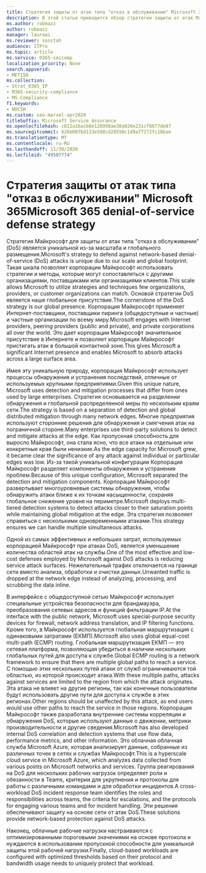 ```yaml
---
title: Стратегия защиты от атак типа "отказ в обслуживании" Microsoft 365
description: В этой статье приводится обзор стратегии защиты от атак Майкрософт для атак типа "отказ в обслуживании" (DoS).
ms.author: robmazz
author: robmazz
manager: laurawi
ms.reviewer: sosstah
audience: ITPro
ms.topic: article
ms.service: O365-seccomp
localization_priority: None
search.appverid:
- MET150
ms.collection:
- Strat_O365_IP
- M365-security-compliance
- MS-Compliance
f1.keywords:
- NOCSH
ms.custom: seo-marvel-apr2020
titleSuffix: Microsoft Service Assurance
ms.openlocfilehash: c812a1bacb8e128998ae30a026e231cf8677de87
ms.sourcegitcommit: 626b0076d133e588cd28598c149a7f272fc18bae
ms.translationtype: MT
ms.contentlocale: ru-RU
ms.lasthandoff: 11/30/2020
ms.locfileid: "49507774"
---
```

# <a name="microsoft-365-denial-of-service-defense-strategy"></a><span data-ttu-id="c38af-103">Стратегия защиты от атак типа "отказ в обслуживании" Microsoft 365</span><span class="sxs-lookup"><span data-stu-id="c38af-103">Microsoft 365 denial-of-service defense strategy</span></span>

<span data-ttu-id="c38af-104">Стратегия Майкрософт для защиты от атак типа "отказ в обслуживании" (DoS) является уникальной из-за масштаба и глобального размещения.</span><span class="sxs-lookup"><span data-stu-id="c38af-104">Microsoft's strategy to defend against network-based denial-of-service (DoS) attacks is unique due to our scale and global footprint.</span></span> <span data-ttu-id="c38af-105">Такая шкала позволяет корпорации Майкрософт использовать стратегии и методы, которые могут сопоставляться с другими организациями, поставщиками или организациями клиентов.</span><span class="sxs-lookup"><span data-stu-id="c38af-105">This scale allows Microsoft to utilize strategies and techniques few organizations, providers, or customer organizations can match.</span></span> <span data-ttu-id="c38af-106">Основой стратегии DoS является наше глобальное присутствие.</span><span class="sxs-lookup"><span data-stu-id="c38af-106">The cornerstone of the DoS strategy is our global presence.</span></span> <span data-ttu-id="c38af-107">Корпорация Майкрософт применяет Интернет-поставщики, поставщики пиринга (общедоступные и частные) и частные организации по всему миру.</span><span class="sxs-lookup"><span data-stu-id="c38af-107">Microsoft engages with Internet providers, peering providers (public and private), and private corporations all over the world.</span></span> <span data-ttu-id="c38af-108">Это дает корпорации Майкрософт значительное присутствие в Интернете и позволяет корпорации Майкрософт пристигать атак в большой контактной зоне.</span><span class="sxs-lookup"><span data-stu-id="c38af-108">This gives Microsoft a significant Internet presence and enables Microsoft to absorb attacks across a large surface area.</span></span>

<span data-ttu-id="c38af-109">Имея эту уникальную природу, корпорация Майкрософт использует процессы обнаружения и устранения последствий, отличные от используемых крупными предприятиями.</span><span class="sxs-lookup"><span data-stu-id="c38af-109">Given this unique nature, Microsoft uses detection and mitigation processes that differ from ones used by large enterprises.</span></span> <span data-ttu-id="c38af-110">Стратегия основывается на разделении обнаружения и глобальной распределенной меры по нескольким краям сети.</span><span class="sxs-lookup"><span data-stu-id="c38af-110">The strategy is based on a separation of detection and global distributed mitigation through many network edges.</span></span> <span data-ttu-id="c38af-111">Многие предприятия используют сторонние решения для обнаружения и смягчения атак на пограничной стороне.</span><span class="sxs-lookup"><span data-stu-id="c38af-111">Many enterprises use third-party solutions to detect and mitigate attacks at the edge.</span></span> <span data-ttu-id="c38af-112">Как пропускная способность для выросло Майкрософт, она стала ясно, что все атаки на отдельные или конкретные края были ненизкие.</span><span class="sxs-lookup"><span data-stu-id="c38af-112">As the edge capacity for Microsoft grew, it became clear the significance of any attack against individual or particular edges was low.</span></span> <span data-ttu-id="c38af-113">Из-за такой уникальной конфигурации Корпорация Майкрософт разделяет компоненты обнаружения и устранения проблем.</span><span class="sxs-lookup"><span data-stu-id="c38af-113">Because of this unique configuration, Microsoft separated the detection and mitigation components.</span></span> <span data-ttu-id="c38af-114">Корпорация Майкрософт развертывает многоуровневые системы обнаружения, чтобы обнаружить атаки ближе к их точкам насыщенности, сохраняя глобальное снижение уровня на периметре.</span><span class="sxs-lookup"><span data-stu-id="c38af-114">Microsoft deploys multi-tiered detection systems to detect attacks closer to their saturation points while maintaining global mitigation at the edge.</span></span> <span data-ttu-id="c38af-115">Эта стратегия позволяет справиться с несколькими одновременными атаками.</span><span class="sxs-lookup"><span data-stu-id="c38af-115">This strategy ensures we can handle multiple simultaneous attacks.</span></span>

<span data-ttu-id="c38af-116">Одной из самых эффективных и небольших затрат, используемых корпорацией Майкрософт при атаках DoS, является уменьшение количества областей атак на службы.</span><span class="sxs-lookup"><span data-stu-id="c38af-116">One of the most effective and low-cost defenses employed by Microsoft against DoS attacks is reducing service attack surfaces.</span></span> <span data-ttu-id="c38af-117">Нежелательный трафик отключается на границе сети вместо анализа, обработки и очистки данных.</span><span class="sxs-lookup"><span data-stu-id="c38af-117">Unwanted traffic is dropped at the network edge instead of analyzing, processing, and scrubbing the data inline.</span></span>

<span data-ttu-id="c38af-118">В интерфейсе с общедоступной сетью Майкрософт использует специальные устройства безопасности для брандмауэра, преобразования сетевых адресов и функций фильтрации IP.</span><span class="sxs-lookup"><span data-stu-id="c38af-118">At the interface with the public network, Microsoft uses special-purpose security devices for firewall, network address translation, and IP filtering functions.</span></span> <span data-ttu-id="c38af-119">Кроме того, в Майкрософт используется глобальная маршрутизация с одинаковыми затратами (ЕКМП).</span><span class="sxs-lookup"><span data-stu-id="c38af-119">Microsoft also uses global equal-cost multi-path (ECMP) routing.</span></span> <span data-ttu-id="c38af-120">Глобальная маршрутизация ЕКМП — это сетевая платформа, позволяющая убедиться в наличии нескольких глобальных путей для доступа к службе.</span><span class="sxs-lookup"><span data-stu-id="c38af-120">Global ECMP routing is a network framework to ensure that there are multiple global paths to reach a service.</span></span> <span data-ttu-id="c38af-121">С помощью этих нескольких путей атаки от служб ограничиваются той областью, из которой происходит атака.</span><span class="sxs-lookup"><span data-stu-id="c38af-121">With these multiple paths, attacks against services are limited to the region from which the attack originates.</span></span> <span data-ttu-id="c38af-122">Эта атака не влияет на другие регионы, так как конечные пользователи будут использовать другие пути для доступа к службе в этих регионах.</span><span class="sxs-lookup"><span data-stu-id="c38af-122">Other regions should be unaffected by this attack, as end users would use other paths to reach the service in those regions.</span></span> <span data-ttu-id="c38af-123">Корпорация Майкрософт также разработала внутренние системы корреляции и обнаружения DoS, которые используют данные о движении, метрики производительности и другие сведения.</span><span class="sxs-lookup"><span data-stu-id="c38af-123">Microsoft has also developed internal DoS correlation and detection systems that use flow data, performance metrics, and other information.</span></span> <span data-ttu-id="c38af-124">Это облачная облачная служба Microsoft Azure, которая анализирует данные, собранные из различных точек в сетях и службах Майкрософт.</span><span class="sxs-lookup"><span data-stu-id="c38af-124">This is a hyperscale cloud service in Microsoft Azure, which analyzes data collected from various points on Microsoft networks and services.</span></span> <span data-ttu-id="c38af-125">Группа реагирования на DoS для нескольких рабочих нагрузок определяет роли и обязанности в Teams, критерии для укрупнения и протоколы для работы с различными командами и для обработки инцидентов.</span><span class="sxs-lookup"><span data-stu-id="c38af-125">A cross-workload DoS incident response team identifies the roles and responsibilities across teams, the criteria for escalations, and the protocols for engaging various teams and for incident handling.</span></span> <span data-ttu-id="c38af-126">Эти решения обеспечивают защиту на основе сети от атак DoS.</span><span class="sxs-lookup"><span data-stu-id="c38af-126">These solutions provide network-based protection against DoS attacks.</span></span>

<span data-ttu-id="c38af-127">Наконец, облачные рабочие нагрузки настраиваются с оптимизированными пороговыми значениями на основе протокола и нуждаются в использовании пропускной способности для уникальной защиты этой рабочей нагрузки.</span><span class="sxs-lookup"><span data-stu-id="c38af-127">Finally, cloud-based workloads are configured with optimized thresholds based on their protocol and bandwidth usage needs to uniquely protect that workload.</span></span>
